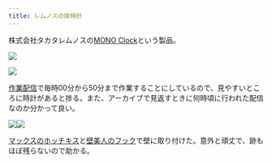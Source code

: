 ```yaml
---
title: レムノスの掛時計
---
```

株式会社タカタレムノスの[MONO Clock](https://www.amazon.co.jp/dp/B004UIT8BK)という製品。

![](https://lh4.googleusercontent.com/7ZOR0w2tQK4mMXOyM86dlpBlgQfZKs1n6ZoiS6hvHfkvB_d_W3M_jAgKxYkIX3Uc4tIK8OoxOs3UdgAFtzTL8cJzqNOZ82EmCjwTcTIIzVIavhL0FbaexzwrapGpZKs5yJF0PJBvdgQK0I0qEQ)

![](https://lh6.googleusercontent.com/ACpnavrkB6BXiVP8UnokhwJAlDQM1yfrIYkHDCTSDwojaz78UyiDOKNZUuHSZgqEqvV2w8KRBfLuwDeCHR-q8eUYpKxeiBZn7Pl9DUbA3nceWNp_c_p-oo8CHYI-N_emjOm8-e4smxRx0nUvuA)

[作業配信](https://www.youtube.com/channel/UC5s-KpSDGzxWPWNv94PnJHw)で毎時00分から50分まで作業することにしているので、見やすいところに時計があると捗る。また、アーカイブで見返すときに何時頃に行われた配信なのか分かって良い。

![](https://lh3.googleusercontent.com/hGv0IqDT8RRyP_gqIjyB35DUwxm0ylKoSjmhy8wGa_BvDeCyPCZCA83MVxaFeEM9U5edli2081Xsx-aH9UY9xphnnGUcjUfKoGcJBaKNhQUCW4lNsik7r90FubXbHYPKUgrWWJaEe4l-of3Vpw)![](https://lh5.googleusercontent.com/d2Cj9nC0g8u6UCp0ut59Q8K7IVM7wB6ej2VO3e5nHH-BqiwM60QJYsZ_wdYutY4NTLPCOPIcJkpj0PjFYldo0Btu26-Z8S80j47v6cgGzNBZSFUIspBIFgCroIHKgf4MBOuq7oPLL9cOFRZhEA)

[マックスのホッチキス](https://www.amazon.co.jp/dp/B000O9WRWG)と[壁美人のフック](https://www.amazon.co.jp/dp/B00CU78TDG)で壁に取り付けた。意外と頑丈で、跡もほぼ残らないので助かる。
